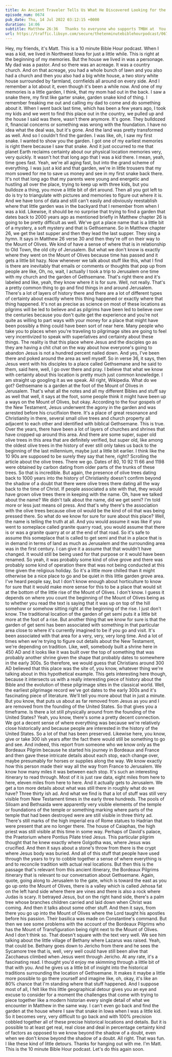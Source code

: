 ```yaml
---
title: An Ancient Traveler Tells Us What He Discovered Looking for the Garden of Gethsemane
episode_num: 0674
pub_date: Thu, 14 Jul 2022 03:12:15 +0000
duration: 14:06
subtitle: Matthew 26:36   Thanks to everyone who supports TMBH at  You're the reason we can all do this together!  Music written and performed by .
url: https://traffic.libsyn.com/secure/thetenminutebiblehourpodcast/0674_-_An_Ancient_Traveler_Tells_Us_What_He_Discovered_Looking_for_the_Garden_of_Gethsemane.mp3
---
```


 Hey, my friends, it's Matt. This is a 10 minute Bible Hour podcast. When I was a kid, we lived in Northwest Iowa for just a little while. This is right at the beginning of my memories. But the house we lived in was a personage. My dad was a pastor. And so there was an acreage. It was a country church. And on that acreage, you had a whole bunch of lawn and you also had a church and then you also had a big white house, a two story white house surrounded by farmland, cornfields all around on every side. And I remember a lot about it, even though it's been a while now. And one of my memories is a little garden, I think, that my mom had out in the back. I saw a snake there, my first like garter snake, garden snake kind of thing. I remember freaking me out and calling my dad to come and do something about it. When I went back last time, which has been a few years ago, I took my kids and we went to find this place out in the country, we pulled up and the house I said was there, wasn't there anymore. It's gone. They bulldozed it, financial concerns or something was wrong with the foundation. I have no idea what the deal was, but it's gone. And the land was pretty transformed as well. And so I couldn't find the garden. I was like, oh, I saw my first snake. I wanted to show you the garden. I got one of my earliest memories is right there because I saw that snake. And it just occurred to me that planet Earth reclaims certainty about our physical location memories very, very quickly. It wasn't hot that long ago that I was a kid there. I mean, yeah, time goes fast. Yeah, we're all aging fast, but into the grand scheme of everything. I was just a kid and that garden, we're in little trousers that my mom sowed for me to save us money and see in my first snake back there. It's not that long ago that my parents were young and energetic and hustling all over the place, trying to keep up with three kids, but you bulldoze a thing, you move a little bit of dirt around. Then all you got left to do is try to triangulate with pictures and memories to figure out where it is. And we have tons of data and still can't easily and obviously reestablish where that little garden was in the backyard that I remember from when I was a kid. Likewise, it should be no surprise that trying to find a garden that dates back to 2000 years ago as mentioned briefly in Matthew chapter 26 is going to be pretty difficult as well. We've got a place name that is a little bit of a mystery, a soft mystery and that is Gethsemane. So in Matthew chapter 26, we get the last supper and then they lead the last supper. They sing a hymn. It says in Matthew 26 verse 30 and then they're off on their way to the Mount of Olives. We kind of have a sense of where that is in relationship to Old Town, the old city of Jerusalem. But what we don't know is exactly where they went on the Mount of Olives because time has passed and it gets a little bit hazy. Now whenever we talk about stuff like this, what I find is there are inevitably that emails or comments or thoughts that pop up from people are like, Oh, no, wait, I actually I took a trip to Jerusalem one time with my church and the garden of Gethsemane. That's right there and it's labeled and like, yeah, they know where it is for sure. Well, not really. That's a pretty common thing to go and find things in and around Jerusalem. There's a lot of layers of history there and there are a lot of different types of certainty about exactly where this thing happened or exactly where that thing happened. It's not as precise as science on most of these locations as pilgrims will be led to believe and as pilgrims have been led to believe over the centuries because you don't quite get the experience and you're not quite as willing to part ways with your money for a place that might have been possibly a thing could have been sort of near here. Many people who take you to places when you're traveling to pilgrimage sites are going to feel very incentivized to speak with superlatives and certainty about these things. The reality is that this place where Jesus and the disciples go as they are having a chit chat on the way about how everyone's going to abandon Jesus is not a hundred percent nailed down. And yes, I've been there and poked around the area as well myself. So in verse 36, it says, then Jesus went with his disciples to a place called Gethsemane and he said to them, said here, well, I go over there and pray. I believe that what we know with certainty about this location is pretty much just common knowledge. I am straight up googling it as we speak. All right, Wikipedia. What do we got? Gethsemane is a garden at the foot of the Mount of Olives in Jerusalem. That's what all the notes and all my different Bibles and stuff say as well that well, it says at the foot, some people think it might have been up a ways on the Mount of Olives, but okay. According to the four gospels of the New Testament, Jesus underwent the agony in the garden and was arrested before his crucifixion there. It's a place of great resonance and Christianity in there, several small olive trees and church property all adjacent to each other and identified with biblical Gethsemane. This is true. Over the years, there have been a lot of layers of churches and shrines that have cropped up around this area. And there are some super, super old olive trees in this area that are definitely verified, but super old, like among the oldest olive trees in the history of ever still only takes us back to the beginning of the last millennium, maybe just a little bit earlier. I think like the 10 90s are supposed to be surely they say that here, right? Scrolling the article about the olive trees. There we go. Dates of 80, 10 92 11 66 and 1198 were obtained by carbon dating from older parts of the trunks of these trees. So that is incredible. But again, the presence of olive trees dating back to 1000 years into the history of Christianity doesn't confirm beyond the shadow of a doubt that there were olive trees there dating all the way back to the time of Christ. If people associated a site with that, they would have grown olive trees there in keeping with the name. Oh, have we talked about the name? We didn't talk about the name, did we get semi? I'm told more or less just means oil press. And that's why there's the association with the olive trees because olive oil would be the kind of oil that was being pressed there. So what do we know for sure for sure about this place? Well, the name is telling the truth at all. And you would assume it was like if you went to someplace called granite quarry road, you would assume that there is or was a granite quarry at or at the end of that road. So it's safe to assume this someplace that is called to get semi and that in a place that is in demand in terms of land as much as Jerusalem and the surrounding area was in the first century. I can give it a assume that that wouldn't have changed. It would still be being used for that purpose or it would have been renamed. So yeah, it was probably some kind of olive grove and there was probably some kind of operation there that was not being conducted at this time given the religious holiday. So it's a little more chilled than it might otherwise be a nice place to go and be quiet in this little garden grove area. I've heard people say, but I don't know enough about horticulture to know for sure that it would make more sense for this to be a place that would sit at the bottom of the little rise of the Mount of Olives. I don't know. I guess it depends on where you count the beginning of the Mount of Olives being as to whether you read the text is saying that it was up on top of the hill somehow or somehow sitting right at the beginning of the rise. I just don't know. The traditional location of the garden of get semi puts it a little bit more at the foot of a rise. But another thing that we know for sure is that the garden of get semi has been associated with something in that particular area close to where it's currently imagined to be if you go and visit. It's been associated with that area for a very, very, very long time. And a lot of times when we're trying to figure out details about the New Testament, we're depending on tradition. Like, well, somebody built a shrine here in 450 AD and it looks like it was built over the top of something that was probably another shrine given the shape that probably dates to somewhere in the early 300s. So therefore, we would guess that Christians around 300 AD believed that this place was the site of, you know, whatever thing we're talking about in this hypothetical example. This gets interesting here though, because it intersects us with a really interesting piece of history about the Bible and the evolution of these pilgrimage sites in the classical world. Well, the earliest pilgrimage record we've got dates to the early 300s and it's fascinating piece of literature. We'll tell you more about that in just a minute. But you know, that puts us about as far removed from Jesus as you and I are removed from the founding of the United States. So that gives you a timeframe. Is there a lot still physically around from the founding of the United States? Yeah, you know, there's some a pretty decent connection. We got a decent sense of where everything was because we're relatively close historically and because people are interested in the history of the United States. So a lot of that has been preserved. Likewise here, you know, give or take 300 ish years after the fact there would still be something to go and see. And indeed, this report from someone who we know only as the Bordeaux Pilgrim because he started his journey in Bordeaux and France and then gave these intricate details about each stop, each change over, maybe presumably for horses or supplies along the way. We know exactly how this person made their way all the way from France to Jerusalem. We know how many miles it was between each stop. It's such an interesting itinerary to read through. Most of it is just raw data, eight miles from here to here, eleven miles from here to here. And it actually gets to Jerusalem. We get a ton more details about what was still there in roughly what do we have? Three thirty ish ad. And what we find is that a lot of stuff was still very visible from New Testament times in the early three hundreds. The pools of Siloam and Bethsaida were apparently very visible elements of the temple or foundations of the temple or something marking where parts of the temple that had been destroyed were are still visible in three thirty ad. There's still marks of the high imperial era of Rome statues to Hadrian that were present that are no longer there. The house of Caiaphas, the high priest was still visible at this time in some way. Perhaps of David's palace, the Praetorium where Pontius Pilate tried Jesus. This particular pilgrim thought that he knew exactly where Golgotha was, where Jesus was crucified. And then it says about a stone's throw from there is the crypt where Jesus body was buried. And all of this stuff that people have used through the years to try to cobble together a sense of where everything is and to reconcile tradition with actual real locations. But then this is the passage that's relevant from this ancient itinerary, the Bordeaux Pilgrims itinerary that is relevant to our conversation about Gethsemane. Again, quote, going along to Jerusalem to the gate, which is toward the east as you go up onto the Mount of Olives, there is a valley which is called Jehosa fat on the left hand side where there are vines and there is also a rock where Judas is scary. It betrayed Jesus, but on the right hand side, there's a palm tree whose branches children carried and laid down when Christ was coming. And then it talks about some other stuff. And then it says, from there you go up into the Mount of Olives where the Lord taught his apostles before his passion. Their basilica was made on Constantine's command. But then we see some problems with the account of the Bordeaux Pilgrims who has the Mount of Transfiguration being right next to the Mount of Olives. And I don't think so. That doesn't square with the text very well. We see him talking about the little village of Bethany where Lazarus was raised. Yeah, that could be. Bethany goes down to Jericho from there and he sees the Sycamore tree that is, well, very well could have still been alive that Zacchaeus climbed when Jesus went through Jericho. At any rate, it's a fascinating read. I thought you'd enjoy me skimming through a little bit of that with you. And he gives us a little bit of insight into the historical traditions surrounding the location of Gethsemane. It makes it maybe a little more possible to go there yourself and imagine like, oh, okay, it's like an 80% chance that I'm standing where that stuff happened. And I suppose most of all, I felt like this little geographical detour gives you an eye and excuse to consider for a moment the challenges that come with trying to piece together like a modern historian every single detail of what we encounter in Matthew in the same way. I can't even go back and find the garden at the house where I saw that snake in Iowa when I was a little kid. So it becomes very, very difficult to go back and with 100% precision cobbled together all of these precise historical locations and details. But it is possible to at least get real, real close and deal in percentage certainty kind of factors as opposed to we know beyond the shadow of a doubt, even when we don't know beyond the shadow of a doubt. All right. That was fun. I like these kind of little detours. Thanks for hanging out with me. I'm Matt. This is the 10 minute Bible Hour podcast. Let's do this again soon.